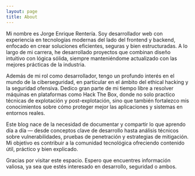 ```yaml
---
layout: page
title: About
---
```


Mi nombre es Jorge Enrique Rentería. Soy desarrollador web con experiencia en tecnologías modernas del lado del frontend y backend, enfocado en crear soluciones eficientes, seguras y bien estructuradas. A lo largo de mi carrera, he desarrollado proyectos que combinan diseño intuitivo con lógica sólida, siempre manteniéndome actualizado con las mejores prácticas de la industria.

Además de mi rol como desarrollador, tengo un profundo interés en el mundo de la ciberseguridad, en particular en el ámbito del ethical hacking y la seguridad ofensiva. Dedico gran parte de mi tiempo libre a resolver máquinas en plataformas como Hack The Box, donde no solo practico técnicas de explotación y post-explotación, sino que también fortalezco mis conocimientos sobre cómo proteger mejor las aplicaciones y sistemas en entornos reales.

Este blog nace de la necesidad de documentar y compartir lo que aprendo día a día — desde conceptos clave de desarrollo hasta análisis técnicos sobre vulnerabilidades, pruebas de penetración y estrategias de mitigación. Mi objetivo es contribuir a la comunidad tecnológica ofreciendo contenido útil, práctico y bien explicado.

Gracias por visitar este espacio. Espero que encuentres información valiosa, ya sea que estés interesado en desarrollo, seguridad o ambos.